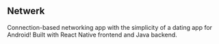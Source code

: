 Netwerk
-------------
Connection-based networking app with the simplicity of a dating app for Android!
Built with React Native frontend and Java backend.
